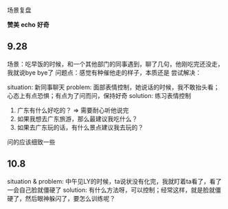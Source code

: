 
场景复盘

**赞美**
**echo**
**好奇**

## 9.28
场景：吃早饭的时候，和一个其他部门的同事遇到，聊了几句，他刚吃完还没走，我就说bye bye了
问题点：感觉有种催他走的样子，本质还是
尝试解决：


situation: 新同事聊天
problem: 面部表情控制，她说话的时候，我不敢抬头看；心态上有点恐惧；有点为了问而问，保持好奇
solution: 练习表情控制

1. 广东有什么好吃的？ => 需要耐心听他说完
2. 如果我想去广东旅游，那么最建议我吃什么？
3. 如果去广东玩的话，有什么景点建议我去玩的？

问的应该细致一些



## 10.8
situation & problem: 中午见LY的时候，ta说状没有化完，我就盯着ta看了，看了一会自己脸就僵硬了
solution: 有什么方法呀，可以控制；经常这样，就是脸就僵硬了，然后眼神躲闪了，要怎么训练呢？
